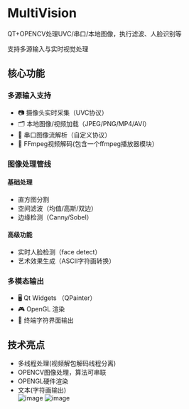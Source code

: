 # MultiVision
QT+OPENCV处理UVC/串口/本地图像，执行滤波、人脸识别等

支持多源输入与实时视觉处理

## 核心功能

### 多源输入支持
- 📷 摄像头实时采集（UVC协议）
- 🗂 本地图像/视频加载（JPEG/PNG/MP4/AVI）
- 📡 串口图像流解析（自定义协议）
- 🎥 FFmpeg视频解码(包含一个ffmpeg播放器模块）

### 图像处理管线
#### 基础处理
- 直方图分割
- 空间滤波（均值/高斯/双边）
- 边缘检测（Canny/Sobel）

#### 高级功能
- 实时人脸检测（face detect）
- 艺术效果生成（ASCII字符画转换）

### 多模态输出
- 🖥️ Qt Widgets （QPainter）
- 🎮 OpenGL 渲染
- 📝 终端字符界面输出

## 技术亮点
- 多线程处理(视频解包解码线程分离)
- OPENCV图像处理，算法可串联
- OPENGL硬件渲染
- 文本(字符画输出)  
![image](https://github.com/minasanohayo/MultiVision/blob/main/BAD_APPLE_2025.gif "preview")
![image](https://github.com/minasanohayo/MultiVision/blob/main/QQ20250221-223305.png "preview")
